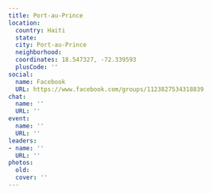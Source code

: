 ```yaml
---
title: Port-au-Prince
location:
  country: Haiti
  state: 
  city: Port-au-Prince
  neighborhood: 
  coordinates: 18.547327, -72.339593
  plusCode: ''
social:
  name: Facebook
  URL: https://www.facebook.com/groups/1123827534318839
chat:
  name: ''
  URL: ''
event:
  name: ''
  URL: ''
leaders:
- name: ''
  URL: ''
photos:
  old: 
  cover: ''
---
```

